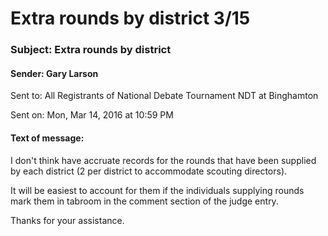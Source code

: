# Extra rounds by district 3/15

### Subject:	Extra rounds by district
#### Sender:	Gary Larson
Sent to:	All Registrants of National Debate Tournament NDT at Binghamton

Sent on:	Mon, Mar 14, 2016 at 10:59 PM
#### Text of message:
I don't think have accruate records for the rounds that have been supplied by each district (2 per district to accommodate scouting directors).

It will be easiest to account for them if the individuals supplying rounds mark them in tabroom in the comment section of the judge entry.

Thanks for your assistance.